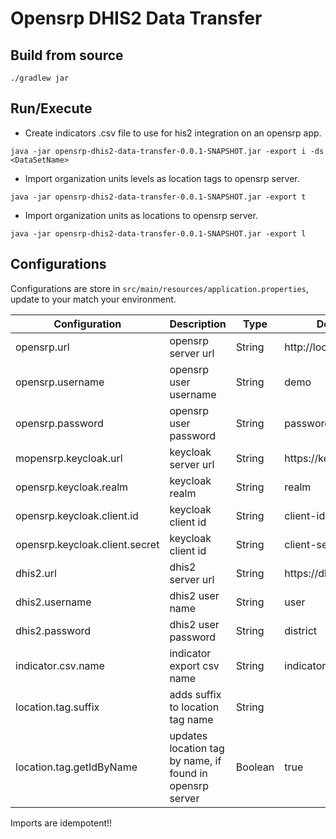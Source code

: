 # Opensrp DHIS2 Data Transfer

## Build from source
```shell
./gradlew jar
```

## Run/Execute

- Create indicators .csv file to use for his2 integration on an opensrp app.
```shell
java -jar opensrp-dhis2-data-transfer-0.0.1-SNAPSHOT.jar -export i -ds <DataSetName>
```
- Import organization units levels as location tags to opensrp server.
```shell
java -jar opensrp-dhis2-data-transfer-0.0.1-SNAPSHOT.jar -export t
```
- Import organization units as locations to opensrp server.
```shell
java -jar opensrp-dhis2-data-transfer-0.0.1-SNAPSHOT.jar -export l
```

## Configurations
Configurations are store in `src/main/resources/application.properties`, update to your match your environment.

| Configuration                  | Description                                              | Type    | Default               |
|--------------------------------|----------------------------------------------------------|---------|-----------------------|
| opensrp.url                    | opensrp server url                                       | String  | http://localhost:8080 |
| opensrp.username               | opensrp user username                                    | String  | demo                  |
| opensrp.password               | opensrp user password                                    | String  | password              |
| mopensrp.keycloak.url          | keycloak server url                                      | String  | https://keycloak-url  |
| opensrp.keycloak.realm         | keycloak realm                                           | String  | realm                 |
| opensrp.keycloak.client.id     | keycloak client id                                       | String  | client-id             |
| opensrp.keycloak.client.secret | keycloak client id                                       | String  | client-secret         |
| dhis2.url                      | dhis2 server url                                         | String  | https://dhis2-url     |
| dhis2.username                 | dhis2 user name                                          | String  | user                  |
| dhis2.password                 | dhis2 user password                                      | String  | district              |
| indicator.csv.name             | indicator export csv name                                | String  | indicators.csv        |
| location.tag.suffix            | adds suffix to location tag name                         | String  |                       |
| location.tag.getIdByName       | updates location tag by name, if found in opensrp server | Boolean | true                  |

Imports are idempotent!!
